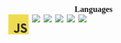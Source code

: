 <h3 align="center" style="margin-top: -42px;">
  <span style="margin-bottom: 50px; font-family: 'Lucida Console';">Languages</span>
  <span style="margin-bottom: 50px; font-family: 'Lucida Console';"> </span>

  <p align="center" style="display: flex;margin: auto;width: 70%;">
    <img style="margin-left: 7px;" height="40" src="https://raw.githubusercontent.com/github/explore/80688e429a7d4ef2fca1e82350fe8e3517d3494d/topics/javascript/javascript.png">
    <img style="margin-left: 7px;" height="40" src="https://download.logo.wine/logo/MySQL/MySQL-Logo.wine.png">
  <img style="margin-left: 7px;" height="40" src="https://upload.wikimedia.org/wikipedia/commons/thumb/c/cf/Lua-Logo.svg/1200px-Lua-Logo.svg.png">
  <img style="margin-left: 7px;" height="40" src="https://www.aculkin.com/tech/node.png">
  <img style="margin-left: 7px;" height="40" src="https://cdn.345tool.com/public/logos/css-formatter-logo.png">
  <img style="margin-left: 7px;" height="40" src="https://icon-library.com/images/html5-icon/html5-icon-13.jpg">
  
  </p>
</h3>

